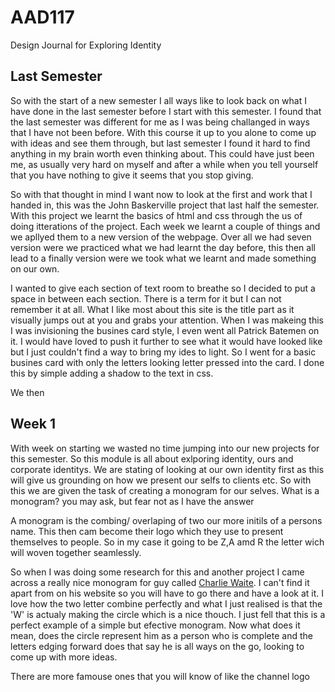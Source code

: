 AAD117
======

Design Journal for Exploring Identity


Last Semester
-------------

So with the start of a new semester I all ways like to look back on what I have done in the last semester before I start with this semester. I found that the last semester was different for me as I was being challanged in ways that I have not been before. With this course it up to you alone to come up with ideas and see them through, but last semester I found it hard to find anything in my brain worth even thinking about. This could have just been me, as usually very hard on myself and after a while when you tell yourself that you have nothing to give it seems that you stop giving. 

So with that thought in mind I want now to look at the first and work that I handed in, this was the John Baskerville project that last half the semester. With this project we learnt the basics of html and css through the us of doing itterations of the project. Each week we learnt a couple of things and we apllyed them to a new version of the webpage. Over all we had seven version were we practiced what we had learnt the day before, this then all lead to a finally version were we took what we learnt and made something on our own.

I wanted to give each section of text room to breathe so I decided to put a space in between each section. There is a term for it but I can not remember it at all. What I like most about this site is the title part as it visually jumps out at you and grabs your attention. When I was makeing this I was invisioning the busines card style, I even went all Patrick Batemen on it. I would have loved to push it further to see what it would have looked like but I just couldn't find a way to bring my ides to light. So I went for a basic busines card with only the letters looking letter pressed into the card. I done this by simple adding a shadow to the text in css.

We then 

Week 1
------

With week on starting we wasted no time jumping into our new projects for this semester. So this module is all about exlporing identity, ours and corporate identitys. We are stating of looking at our own identity first as this will give us grounding on how we present our selfs to clients etc. So with this we are given the task of creating a monogram for our selves. What is a monogram? you may ask, but fear not as I have the answer

A monogram is the combing/ overlaping of two our more initils of a persons name. This then cam become their logo which they use to present themselves to people. So in my case it going to be Z,A amd R the letter wich will woven together seamlessly.

So when I was doing some research for this and another project I came across a really nice monogram for guy called [Charlie Waite](http://www.charliewaite.com/home). I can't find it apart from on his website so you will have to go there and have a look at it. I love how the two letter combine perfectly and what I just realised is that the 'W' is actualy making the circle which is a nice thouch. I just fell that this is a perfect example of a simple but efective monogram. Now what does it mean, does the circle represent him as a person who is complete and the letters edging forward does that say he is all ways on the go, looking to come up with more ideas.

There are more famouse ones that you will know of like the channel logo


